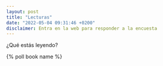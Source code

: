 ```yaml
---
layout: post
title: "Lecturas"
date: "2022-05-04 09:31:46 +0200"
disclaimer: Entra en la web para responder a la encuesta
---
```

¿Qué estás leyendo?

{% poll book name %}

